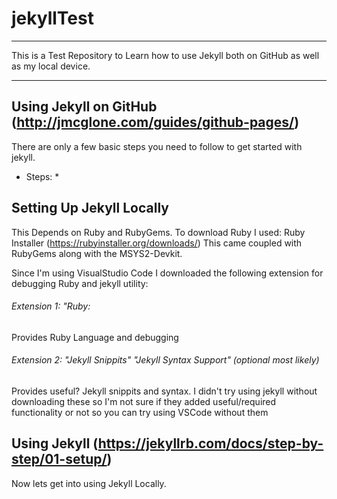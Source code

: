 # jekyllTest
<hr>

This is a Test Repository to Learn how to use Jekyll both on GitHub as well as my local device.

<hr>

## Using Jekyll on GitHub (http://jmcglone.com/guides/github-pages/)
There are only a few basic steps you need to follow to get started with jekyll.
* Steps:
    * 

## Setting Up Jekyll Locally

This Depends on Ruby and RubyGems. To download Ruby I used: Ruby Installer (https://rubyinstaller.org/downloads/)
This came coupled with RubyGems along with the MSYS2-Devkit.

Since I'm using VisualStudio Code I downloaded the following extension for debugging Ruby and jekyll utility:
###### Extension 1: "Ruby:
Provides Ruby Language and debugging
###### Extension 2: "Jekyll Snippits" "Jekyll Syntax Support" (optional most likely)
Provides useful? Jekyll snippits and syntax. I didn't try using jekyll without downloading these so I'm not sure if they added useful/required functionality or not so you can try using VSCode without them

## Using Jekyll (https://jekyllrb.com/docs/step-by-step/01-setup/)
Now lets get into using Jekyll Locally.